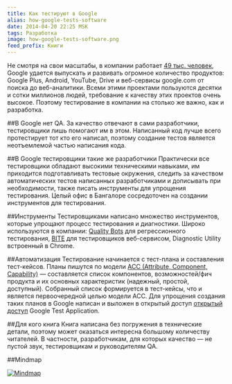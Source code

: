 ```yaml
---
title: Как тестируют в Google
alias: how-google-tests-software
date: 2014-04-20 22:25 MSK
tags: Разработка
image: how-google-tests-software.png
feed_prefix: Книги
---
```


Не смотря на свои масштабы, в компании работает [49 тыс. человек](http://investor.google.com/financial/tables.html),
Google удается выпускать и развивать огромное количество продуктов: Google Plus, Android, YouTube, Drive и веб-сервисы google.com от поиска до веб-аналитики.
Всеми этими проектами пользуются десятки и сотки миллионов людей, требование к качеству этих проектов очень высокое.
Поэтому тестирование в компании на столько же важно, как и разработка.

##В Google нет QA.
За качество отвечают в сами разработчики, тестировщики лишь помогают им в этом.
Написанный код лучше всего протестирует тот кто его написал, поэтому создание тестов является неотъемлемой частью написания кода.


##В Google тестировщики такие же разработчики
Практически все тестировщики обладают высокими техническими навыками, им приходится подготавливать тестовые окружения,
следить за качеством автоматических тестов написанных разработчиками и дописывать при необходимости, также писать инструменты для упрощения тестирования.
Целый офис в Бангалоре сосредоточен на создании инструментов для тестирования.


##Инструменты
Тестировщиками написано множество инструментов, которые упрощают процесс тестирования и диагностики.
Широко используются в компании: [Quality Bots](https://code.google.com/p/qualitybots/) для регрессионного тестирования,
[BITE](https://code.google.com/p/bite-project/) для тестировщиков веб-сервисом, Diagnostic Utility встроенный в Chrome.


##Автоматизация
Тестирование начинается с тест-плана и составления тест-кейсов. Планы пишутся по модели [ACC (Attribute, Component, Capability)](https://code.google.com/p/test-analytics/wiki/AccExplained)
 — составляется список компонентов, возможностей/фич продукта и их основных характеристик (надежный, простой, доступный).
Собранный список формируется в тест-кейсы, что и является первоочередной целью модели ACC.
Для упрощения создания таких планов в Google написан и выложен в открытый доступ [открытый доступ](https://code.google.com/p/test-analytics/) Google Test Application.

##Для кого книга
Книга написана без погружения в технические детали, поэтому может оказаться интересна большому количеству читателей.
В частности, разработчикам, для которых качество — не пустой звук, тестировщикам и руководителям QA.


##Mindmap

<a href="/images/mindmaps/how-google-tests-software.png">![Mindmap](/images/mindmaps/how-google-tests-software/how-google-tests-software-thumb.png)</a>


